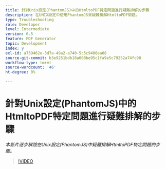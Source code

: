 ```yaml
---
title: 針對Unix設定(PhantomJS)中的HtmltoPDF特定問題進行疑難排解的步驟
description: 在UNIX設定中使用PhantomJS來疑難排解HtmltoPDF問題。
type: Troubleshooting
role: Developer
level: Intermediate
version: 6.5
feature: PDF Generator
topic: Development
index: y
exl-id: a739462e-3d7a-49a2-a740-5c5c9400ea08
source-git-commit: b3e9251bdb18a008be95c1fa9e5c79252a74fc98
workflow-type: tm+mt
source-wordcount: '46'
ht-degree: 0%

---
```


# 針對Unix設定(PhantomJS)中的HtmltoPDF特定問題進行疑難排解的步驟

*本影片逐步解說在Unix設定(PhantomJS)中疑難排解HtmltoPDF特定問題的步驟。*

>[!VIDEO](https://video.tv.adobe.com/v/335546?quality=12&learn=on)
